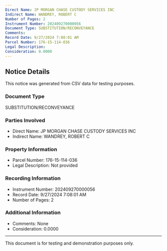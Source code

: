 ```yaml
---
Direct Name: JP MORGAN CHASE CUSTODY SERVICES INC
Indirect Name: WANDREY, ROBERT C
Number of Pages: 2
Instrument Number: 202409270000056
Document Type: SUBSTITUTION/RECONVEYANCE
Comments: 
Record Date: 9/27/2024 7:08:01 AM
Parcel Number: 176-15-114-036
Legal Description: 
Consideration: 0.0000
---
```


## Notice Details

This notice was generated from CSV data for testing purposes.

### Document Type
SUBSTITUTION/RECONVEYANCE

### Parties Involved
- Direct Name: JP MORGAN CHASE CUSTODY SERVICES INC
- Indirect Name: WANDREY, ROBERT C

### Property Information
- Parcel Number: 176-15-114-036
- Legal Description: Not provided

### Recording Information
- Instrument Number: 202409270000056
- Record Date: 9/27/2024 7:08:01 AM
- Number of Pages: 2

### Additional Information
- Comments: None
- Consideration: 0.0000

---

This document is for testing and demonstration purposes only.
